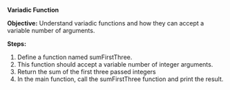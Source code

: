 **Variadic Function**

**Objective:** Understand variadic functions and how they can accept a variable number of arguments.

**Steps:**

1. Define a function named sumFirstThree.
2. This function should accept a variable number of integer arguments.
3. Return the sum of the first three passed integers 
4. In the main function, call the sumFirstThree function and print the result.